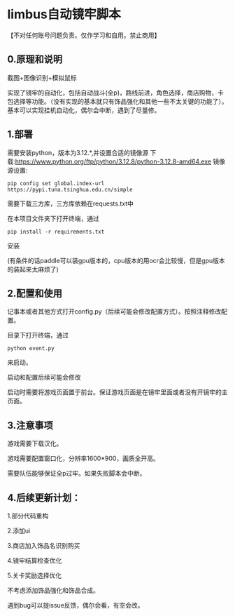 # limbus自动镜牢脚本

【不对任何账号问题负责。仅作学习和自用。禁止商用】

## 0.原理和说明

截图+图像识别+模拟鼠标

实现了镜牢的自动化，包括自动战斗(全p)，路线前进，角色选择，商店购物，卡包选择等功能。（没有实现的基本就只有饰品强化和其他一些不太关键的功能了）。基本可以实现挂机自动化，偶尔会中断，遇到了尽量修。

## 1.部署

需要安装python，版本为3.12.*,并设置合适的镜像源
下载:https://www.python.org/ftp/python/3.12.8/python-3.12.8-amd64.exe
镜像源设置:
```
pip config set global.index-url https://pypi.tuna.tsinghua.edu.cn/simple
```
需要下载三方库，三方库依赖在requests.txt中

在本项目文件夹下打开终端，通过

```
pip install -r requirements.txt
```

安装

(有条件的话paddle可以装gpu版本的，cpu版本的用ocr会比较慢，但是gpu版本的装起来太麻烦了)

## 2.配置和使用

记事本或者其他方式打开config.py（后续可能会修改配置方式）。按照注释修改配置。

目录下打开终端，通过

```
python event.py
```

来启动。

启动和配置后续可能会修改

启动时需要将游戏页面置于前台。保证游戏页面是在镜牢里面或者没有开镜牢的主页面。

## 3.注意事项

游戏需要下载汉化。

游戏需要配置窗口化，分辨率1600*900，画质全开高。

需要队伍能够保证全p过牢。如果失败脚本会中断。

## 4.后续更新计划：

1.部分代码重构

2.添加ui

3.商店加入饰品名识别购买

4.镜牢结算检查优化

5.关卡奖励选择优化

不考虑添加饰品强化和饰品合成。

遇到bug可以提issue反馈，偶尔会看，有空会改。

